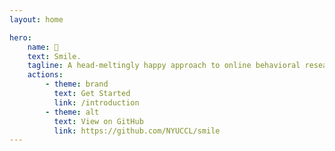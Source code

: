 ```yaml
---
layout: home

hero:
    name: 🫠
    text: Smile.
    tagline: A head-meltingly happy approach to online behavioral research.
    actions:
        - theme: brand
          text: Get Started
          link: /introduction
        - theme: alt
          text: View on GitHub
          link: https://github.com/NYUCCL/smile
---
```





